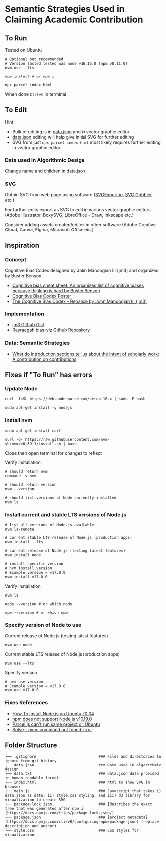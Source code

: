 # Semantic Strategies Used in Claiming Academic Contribution

## To Run

Tested on Ubuntu

```shell
# Optional but recommended
# Version lasted tested was node v16.16.0 (npm v8.11.0)
nvm use --lts
```

```shell
npm install # or npm i
```

```
npx parcel index.html
```

When done `Ctrl+C` in terminal

## To Edit

Hint: 
- Bulk of editing is in [data.json](https://github.com/pkiage/research-contribution/blob/master/data.json) and in vector graphic editor
- [data.json](https://github.com/pkiage/research-contribution/blob/master/data.json) editing will help give initial SVG for further editing
- SVG from just `npx parcel index.html`  most likely requires further editing in vector graphic editor

### Data used in Algorithmic Design

Change name and children in [data.json](https://github.com/pkiage/research-contribution/blob/master/data.json)

### SVG

Obtain SVG from web page using software ([SVGExport.io](https://svgexport.io/), [SVG Gobbler](https://github.com/rossmoody/svg-gobbler) etc.)

For further edits export as SVG to edit in various vector graphic editors (Adobe Illustrator, BoxySVG, LibreOffice - Draw, Inkscape etc.)

Consider adding assets created/edited in other software (Adobe Creative Cloud, Canva, Figma, Microsoft Office etc.)

## Inspiration

### Concept

Cognitive Bias Codex designed by John Manoogian III (jm3) and organized by Buster Benson

- [Cognitive bias cheat sheet: An organized list of cognitive biases because thinking is hard by Buster Benson](https://betterhumans.pub/cognitive-bias-cheat-sheet-55a472476b18?gi=1489e1783636)
- [Cognitive Bias Codex Poster](https://www.designhacks.co/products/cognitive-bias-codex-poster)
- [The Cognitive Bias Codex - Behance by John Manoogian III (jm3)](https://www.behance.net/gallery/46965711/the-Cognitive-Bias-Codex/)

### Implementation

- [jm3 Github Gist](https://gist.github.com/jm3/32175bc006a2ce05abd067468e4fa26c)
- [Rayraegah bias-viz Github Repository](https://github.com/Rayraegah/bias-viz)
### Data: Semantic Strategies
- [What do introduction sections tell us about the intent of scholarly work: A contribution on contributions](https://www.sciencedirect.com/science/article/pii/S0019850116303261)

## Fixes if "To Run" has errors

### Update Node

```shell
curl -fsSL https://deb.nodesource.com/setup_16.x | sudo -E bash -

sudo apt-get install -y nodejs
```

### Install nvm

```shell
sudo apt-get install curl

curl -o- https://raw.githubusercontent.com/nvm-sh/nvm/v0.39.1/install.sh | bash
```

Close then open terminal for changes to reflect

Verify installation

```shell
# should return nvm
command -v nvm

# should return version
nvm --version

# should list versions of Node currently installed
nvm ls
```

### Install current and stable LTS versions of Node.js

```shell
# list all versions of Node.js available
nvm ls-remote
```

```shell
# current stable LTS release of Node.js (production apps)
nvm install --lts

# current release of Node.js (testing latest features)
nvm install node

# install specific version
# nvm install version
# Example version = v17.0.0
nvm install v17.0.0
```

Verify installation

```shell
nvm ls

node --version # or which node

npm --version # or which npm
```

### Specify version of Node to use

Current release of Node.js (testing latest features)

```shell
nvm use node
```

Current stable LTS release of Node.js (production apps)

```shell
nvm use --lts
```

Specify version

```shell
# nvm use version
# Example version = v17.0.0
nvm use v17.0.0
```

### Fixes References

- [How To Install Node.js on Ubuntu 20.04](https://www.digitalocean.com/community/tutorials/how-to-install-node-js-on-ubuntu-20-04)
- [npm does not support Node.js v10.19.0](https://askubuntu.com/questions/1382565/npm-does-not-support-node-js-v10-19-0)
- [Parcel js can't run same project on Ubuntu](https://stackoverflow.com/questions/68801380/parcel-js-cant-run-same-project-on-ubuntu)
- [Solve - nvm: command not found error](https://bobbyhadz.com/blog/nvm-command-not-found)

## Folder Structure

```folder-structure       
├── .gitignore                            ### Files and directories to ignore from git history
├── data.json                             ### Data used in algorithmic design
├── data.txt                              ### data.json data provided in human readable format
├── index.html                            ### html to show SVG in browser
├── main.js                               ### Javascript that takes i) data.json as data, ii) style.css styling, and iii) d3 library for visualization to create SVG
├── package-lock.json                     ### [describes the exact tree that was generated after npm i](https://docs.npmjs.com/files/package-lock.json/)
├── package.json                          ### [project metadata](https://docs.npmjs.com/cli/v8/configuring-npm/package-json) (replace description and author)
└── style.css                             ### CSS styles for visualization
```